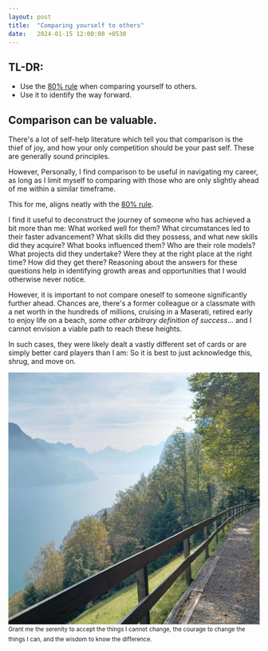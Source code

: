 ```yaml
---
layout: post
title:  "Comparing yourself to others"
date:   2024-01-15 12:00:00 +0530
---
```


## TL-DR:
* Use the [80% rule](2024/01/10/progressive-overloading) when comparing yourself to others.
* Use it to identify the way forward.


## Comparison can be valuable.
There's a lot of self-help literature which tell you that comparison is the thief of joy, and how your only competition should be your past self. These are generally sound principles.

However, Personally, I find comparison to be useful in navigating my career, as long as I limit myself to comparing with those who are only slightly ahead of me within a similar timeframe.

This for me, aligns neatly with the [80% rule](2024/01/10/progressive-overloading).

I find it useful to deconstruct the journey of someone who has achieved a bit more than me: What worked well for them? What circumstances led to their faster advancement? What skills did they possess, and what new skills did they acquire? What books influenced them? Who are their role models? What projects did they undertake? Were they at the right place at the right time? How did they get there? Reasoning about the answers for these questions help in identifying growth areas and opportunities that I would otherwise never notice.

However, it is important to not compare oneself to someone significantly further ahead. Chances are, there's a former colleague or a classmate with a net worth in the hundreds of millions, cruising in a Maserati,  retired early to enjoy life on a beach, <i>some other arbitrary definition of success</i>... and I cannot envision a viable path to reach these heights.

In such cases, they were likely dealt a vastly different set of cards or are simply better card players than I am: So it is best to just acknowledge this, shrug, and move on.

![](/assets/2024-01-15/serenity.jpeg)
<sup>Grant me the serenity to accept the things I cannot change, the courage to change the things I can, and the wisdom to know the difference.</sup>
